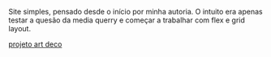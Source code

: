 Site simples, pensado desde o início por minha autoria.
O intuito era apenas testar a quesão da media querry e começar a trabalhar com flex e grid layout.

<a href="">projeto art deco</a>
 
